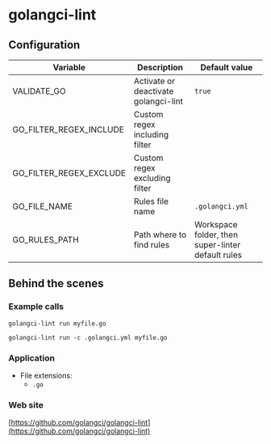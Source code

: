 <!-- Generated by .automation/build.py, please do not update manually -->
# golangci-lint

## Configuration

| Variable | Description | Default value |
| ----------------- | -------------- | -------------- |
| VALIDATE_GO | Activate or deactivate golangci-lint | `true` |
| GO_FILTER_REGEX_INCLUDE | Custom regex including filter |  |
| GO_FILTER_REGEX_EXCLUDE | Custom regex excluding filter |  |
| GO_FILE_NAME | Rules file name | `.golangci.yml` |
| GO_RULES_PATH | Path where to find rules | Workspace folder, then super-linter default rules |

## Behind the scenes

### Example calls

```shell
golangci-lint run myfile.go
```

```shell
golangci-lint run -c .golangci.yml myfile.go
```

### Application

- File extensions:
  - `.go`

### Web site

[https://github.com/golangci/golangci-lint](https://github.com/golangci/golangci-lint)
